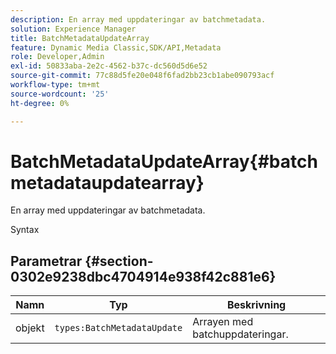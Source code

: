 ```yaml
---
description: En array med uppdateringar av batchmetadata.
solution: Experience Manager
title: BatchMetadataUpdateArray
feature: Dynamic Media Classic,SDK/API,Metadata
role: Developer,Admin
exl-id: 50833aba-2e2c-4562-b37c-dc560d5d6e52
source-git-commit: 77c88d5fe20e048f6fad2bb23cb1abe090793acf
workflow-type: tm+mt
source-wordcount: '25'
ht-degree: 0%

---
```


# BatchMetadataUpdateArray{#batchmetadataupdatearray}

En array med uppdateringar av batchmetadata.

Syntax

## Parametrar {#section-0302e9238dbc4704914e938f42c881e6}

| Namn | Typ | Beskrivning |
|---|---|---|
| objekt | `types:BatchMetadataUpdate` | Arrayen med batchuppdateringar. |
